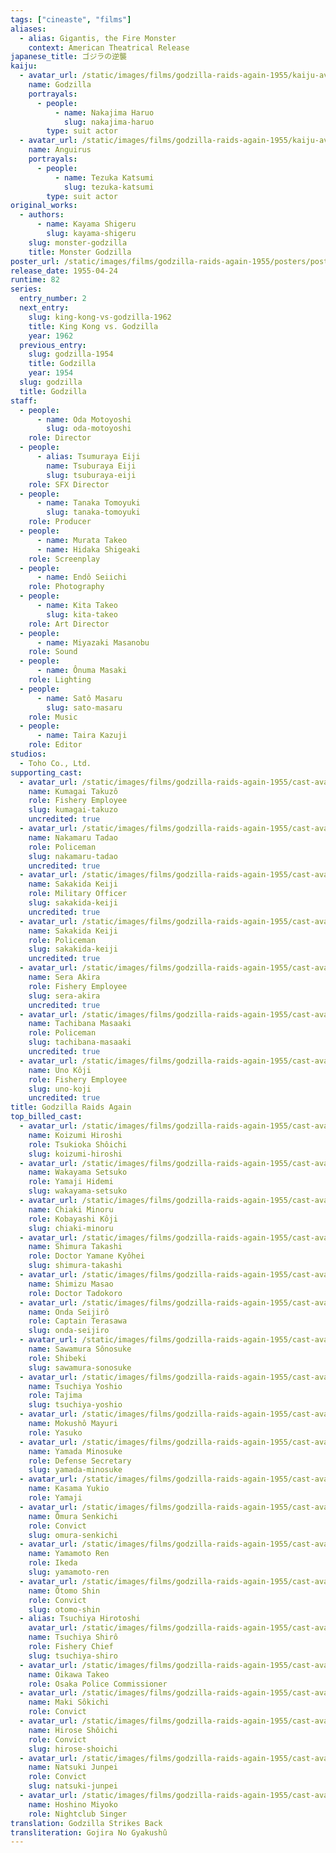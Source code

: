 ```yaml
---
tags: ["cineaste", "films"]
aliases:
  - alias: Gigantis, the Fire Monster
    context: American Theatrical Release
japanese_title: ゴジラの逆襲
kaiju:
  - avatar_url: /static/images/films/godzilla-raids-again-1955/kaiju-avatars/02320.webp
    name: Godzilla
    portrayals:
      - people:
          - name: Nakajima Haruo
            slug: nakajima-haruo
        type: suit actor
  - avatar_url: /static/images/films/godzilla-raids-again-1955/kaiju-avatars/01333.webp
    name: Anguirus
    portrayals:
      - people:
          - name: Tezuka Katsumi
            slug: tezuka-katsumi
        type: suit actor
original_works:
  - authors:
      - name: Kayama Shigeru
        slug: kayama-shigeru
    slug: monster-godzilla
    title: Monster Godzilla
poster_url: /static/images/films/godzilla-raids-again-1955/posters/poster.webp
release_date: 1955-04-24
runtime: 82
series:
  entry_number: 2
  next_entry:
    slug: king-kong-vs-godzilla-1962
    title: King Kong vs. Godzilla
    year: 1962
  previous_entry:
    slug: godzilla-1954
    title: Godzilla
    year: 1954
  slug: godzilla
  title: Godzilla
staff:
  - people:
      - name: Oda Motoyoshi
        slug: oda-motoyoshi
    role: Director
  - people:
      - alias: Tsumuraya Eiji
        name: Tsuburaya Eiji
        slug: tsuburaya-eiji
    role: SFX Director
  - people:
      - name: Tanaka Tomoyuki
        slug: tanaka-tomoyuki
    role: Producer
  - people:
      - name: Murata Takeo
      - name: Hidaka Shigeaki
    role: Screenplay
  - people:
      - name: Endô Seiichi
    role: Photography
  - people:
      - name: Kita Takeo
        slug: kita-takeo
    role: Art Director
  - people:
      - name: Miyazaki Masanobu
    role: Sound
  - people:
      - name: Ônuma Masaki
    role: Lighting
  - people:
      - name: Satô Masaru
        slug: sato-masaru
    role: Music
  - people:
      - name: Taira Kazuji
    role: Editor
studios:
  - Toho Co., Ltd.
supporting_cast:
  - avatar_url: /static/images/films/godzilla-raids-again-1955/cast-avatars/takuzo-kumagai-0.webp
    name: Kumagai Takuzô
    role: Fishery Employee
    slug: kumagai-takuzo
    uncredited: true
  - avatar_url: /static/images/films/godzilla-raids-again-1955/cast-avatars/tadao-nakamaru-0.webp
    name: Nakamaru Tadao
    role: Policeman
    slug: nakamaru-tadao
    uncredited: true
  - avatar_url: /static/images/films/godzilla-raids-again-1955/cast-avatars/keiji-sakakida-0.webp
    name: Sakakida Keiji
    role: Military Officer
    slug: sakakida-keiji
    uncredited: true
  - avatar_url: /static/images/films/godzilla-raids-again-1955/cast-avatars/keiji-sakakida-1.webp
    name: Sakakida Keiji
    role: Policeman
    slug: sakakida-keiji
    uncredited: true
  - avatar_url: /static/images/films/godzilla-raids-again-1955/cast-avatars/akira-sera-0.webp
    name: Sera Akira
    role: Fishery Employee
    slug: sera-akira
    uncredited: true
  - avatar_url: /static/images/films/godzilla-raids-again-1955/cast-avatars/masaaki-tachibana-0.webp
    name: Tachibana Masaaki
    role: Policeman
    slug: tachibana-masaaki
    uncredited: true
  - avatar_url: /static/images/films/godzilla-raids-again-1955/cast-avatars/koji-uno-0.webp
    name: Uno Kôji
    role: Fishery Employee
    slug: uno-koji
    uncredited: true
title: Godzilla Raids Again
top_billed_cast:
  - avatar_url: /static/images/films/godzilla-raids-again-1955/cast-avatars/hiroshi-koizumi-0.webp
    name: Koizumi Hiroshi
    role: Tsukioka Shôichi
    slug: koizumi-hiroshi
  - avatar_url: /static/images/films/godzilla-raids-again-1955/cast-avatars/setsuko-wakayama-0.webp
    name: Wakayama Setsuko
    role: Yamaji Hidemi
    slug: wakayama-setsuko
  - avatar_url: /static/images/films/godzilla-raids-again-1955/cast-avatars/minoru-chiaki-0.webp
    name: Chiaki Minoru
    role: Kobayashi Kôji
    slug: chiaki-minoru
  - avatar_url: /static/images/films/godzilla-raids-again-1955/cast-avatars/takashi-shimura-0.webp
    name: Shimura Takashi
    role: Doctor Yamane Kyôhei
    slug: shimura-takashi
  - avatar_url: /static/images/films/godzilla-raids-again-1955/cast-avatars/masao-shimizu-0.webp
    name: Shimizu Masao
    role: Doctor Tadokoro
  - avatar_url: /static/images/films/godzilla-raids-again-1955/cast-avatars/seijiro-onda-0.webp
    name: Onda Seijirô
    role: Captain Terasawa
    slug: onda-seijiro
  - avatar_url: /static/images/films/godzilla-raids-again-1955/cast-avatars/sonosuke-sawamura-0.webp
    name: Sawamura Sônosuke
    role: Shibeki
    slug: sawamura-sonosuke
  - avatar_url: /static/images/films/godzilla-raids-again-1955/cast-avatars/yoshio-tsuchiya-0.webp
    name: Tsuchiya Yoshio
    role: Tajima
    slug: tsuchiya-yoshio
  - avatar_url: /static/images/films/godzilla-raids-again-1955/cast-avatars/mayuri-mokusho-0.webp
    name: Mokushô Mayuri
    role: Yasuko
  - avatar_url: /static/images/films/godzilla-raids-again-1955/cast-avatars/minosuke-yamada-0.webp
    name: Yamada Minosuke
    role: Defense Secretary
    slug: yamada-minosuke
  - avatar_url: /static/images/films/godzilla-raids-again-1955/cast-avatars/yukio-kasama-0.webp
    name: Kasama Yukio
    role: Yamaji
  - avatar_url: /static/images/films/godzilla-raids-again-1955/cast-avatars/senkichi-omura-0.webp
    name: Ômura Senkichi
    role: Convict
    slug: omura-senkichi
  - avatar_url: /static/images/films/godzilla-raids-again-1955/cast-avatars/ren-yamamoto-0.webp
    name: Yamamoto Ren
    role: Ikeda
    slug: yamamoto-ren
  - avatar_url: /static/images/films/godzilla-raids-again-1955/cast-avatars/shin-otomo-0.webp
    name: Ôtomo Shin
    role: Convict
    slug: otomo-shin
  - alias: Tsuchiya Hirotoshi
    avatar_url: /static/images/films/godzilla-raids-again-1955/cast-avatars/shiro-tsuchiya-0.webp
    name: Tsuchiya Shirô
    role: Fishery Chief
    slug: tsuchiya-shiro
  - avatar_url: /static/images/films/godzilla-raids-again-1955/cast-avatars/takeo-oikawa-0.webp
    name: Oikawa Takeo
    role: Osaka Police Commissioner
  - avatar_url: /static/images/films/godzilla-raids-again-1955/cast-avatars/sokichi-maki-0.webp
    name: Maki Sôkichi
    role: Convict
  - avatar_url: /static/images/films/godzilla-raids-again-1955/cast-avatars/shoichi-hirose-0.webp
    name: Hirose Shôichi
    role: Convict
    slug: hirose-shoichi
  - avatar_url: /static/images/films/godzilla-raids-again-1955/cast-avatars/junpei-natsuki-0.webp
    name: Natsuki Junpei
    role: Convict
    slug: natsuki-junpei
  - avatar_url: /static/images/films/godzilla-raids-again-1955/cast-avatars/miyoko-hoshino-0.webp
    name: Hoshino Miyoko
    role: Nightclub Singer
translation: Godzilla Strikes Back
transliteration: Gojira No Gyakushû
---
```

